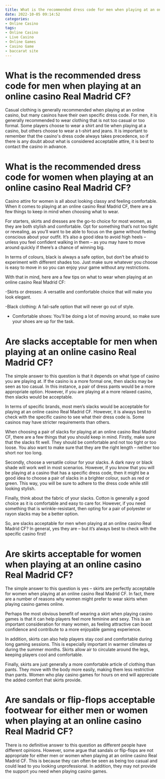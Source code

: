 ```yaml
---
title: What is the recommended dress code for men when playing at an online casino Real Madrid CF
date: 2022-10-05 09:14:52
categories:
- Online Casino
tags:
- Online Casino
- Live Casino
- Online Games
- Casino Game
- baccarat site
---
```



#  What is the recommended dress code for men when playing at an online casino Real Madrid CF?

Casual clothing is generally recommended when playing at an online casino, but many casinos have their own specific dress code. For men, it is generally recommended to wear clothing that is not too casual or too formal. Some players choose to wear a shirt and tie when playing at a casino, but others choose to wear a t-shirt and jeans. It is important to remember that the casino's dress code always takes precedence, so if there is any doubt about what is considered acceptable attire, it is best to contact the casino in advance.

#  What is the recommended dress code for women when playing at an online casino Real Madrid CF?

Casino attire for women is all about looking classy and feeling comfortable. When it comes to playing at an online casino Real Madrid CF, there are a few things to keep in mind when choosing what to wear.

For starters, skirts and dresses are the go-to choice for most women, as they are both stylish and comfortable. Opt for something that’s not too tight or revealing, as you’ll want to be able to focus on the game without feeling conscious about your outfit. It’s also a good idea to avoid high heels – unless you feel confident walking in them – as you may have to move around quickly if there’s a chance of winning big.

In terms of colours, black is always a safe option, but don’t be afraid to experiment with different shades too. Just make sure whatever you choose is easy to move in so you can enjoy your game without any restrictions.

With that in mind, here are a few tips on what to wear when playing at an online casino Real Madrid CF:

-Skirts or dresses: A versatile and comfortable choice that will make you look elegant.

-Black clothing: A fail-safe option that will never go out of style.

- Comfortable shoes: You’ll be doing a lot of moving around, so make sure your shoes are up for the task.

#  Are slacks acceptable for men when playing at an online casino Real Madrid CF?

The simple answer to this question is that it depends on what type of casino you are playing at. If the casino is a more formal one, then slacks may be seen as too casual. In this instance, a pair of dress pants would be a more appropriate option. However, if you are playing at a more relaxed casino, then slacks would be acceptable.

In terms of specific brands, most men’s slacks would be acceptable for playing at an online casino Real Madrid CF. However, it is always best to check with the specific casino to see what their dress code is. Some casinos may have stricter requirements than others.

When choosing a pair of slacks for playing at an online casino Real Madrid CF, there are a few things that you should keep in mind. Firstly, make sure that the slacks fit well. They should be comfortable and not too tight or too loose. You also want to make sure that they are the right length – neither too short nor too long.

Secondly, choose a versatile colour for your slacks. A dark navy or black shade will work well in most scenarios. However, if you know that you will be playing at a casino that has a specific dress code, then it might be a good idea to choose a pair of slacks in a brighter colour, such as red or green. This way, you will be sure to adhere to the dress code while still looking stylish.

Finally, think about the fabric of your slacks. Cotton is generally a good choice as it is comfortable and easy to care for. However, if you need something that is wrinkle-resistant, then opting for a pair of polyester or rayon slacks may be a better option.

So, are slacks acceptable for men when playing at an online casino Real Madrid CF? In general, yes they are – but it’s always best to check with the specific casino first!

#  Are skirts acceptable for women when playing at an online casino Real Madrid CF?

The simple answer to this question is yes – skirts are perfectly acceptable for women when playing at an online casino Real Madrid CF. In fact, there are a number of reasons why women might prefer to wear skirts when playing casino games online.

Perhaps the most obvious benefit of wearing a skirt when playing casino games is that it can help players feel more feminine and sexy. This is an important consideration for many women, as feeling attractive can boost confidence and contribute to a more enjoyable gaming experience.

In addition, skirts can also help players stay cool and comfortable during long gaming sessions. This is especially important in warmer climates or during the summer months. Skirts allow air to circulate around the legs, keeping players cool and comfortable.

Finally, skirts are just generally a more comfortable article of clothing than pants. They move with the body more easily, making them less restrictive than pants. Women who play casino games for hours on end will appreciate the added comfort that skirts provide.

#  Are sandals or flip-flops acceptable footwear for either men or women when playing at an online casino Real Madrid CF?

There is no definitive answer to this question as different people have different opinions. However, some argue that sandals or flip-flops are not appropriate for either men or women when playing at an online casino Real Madrid CF. This is because they can often be seen as being too casual and could lead to you looking unprofessional. In addition, they may not provide the support you need when playing casino games.